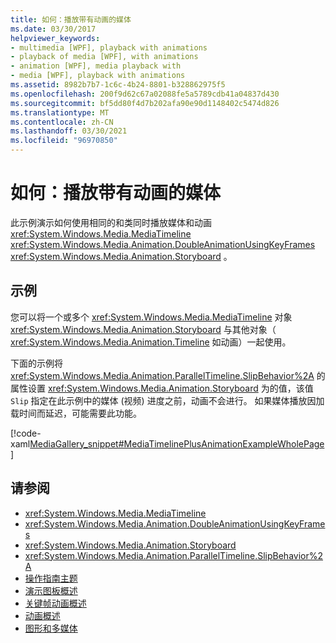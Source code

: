```yaml
---
title: 如何：播放带有动画的媒体
ms.date: 03/30/2017
helpviewer_keywords:
- multimedia [WPF], playback with animations
- playback of media [WPF], with animations
- animation [WPF], media playback with
- media [WPF], playback with animations
ms.assetid: 8982b7b7-1c6c-4b24-8801-b328862975f5
ms.openlocfilehash: 200f9d62c67a02088fe5a5789cdb41a04837d430
ms.sourcegitcommit: bf5dd80f4d7b202afa90e90d1148402c5474d826
ms.translationtype: MT
ms.contentlocale: zh-CN
ms.lasthandoff: 03/30/2021
ms.locfileid: "96970850"
---
```

# <a name="how-to-play-media-with-animations"></a>如何：播放带有动画的媒体
此示例演示如何使用相同的和类同时播放媒体和动画 <xref:System.Windows.Media.MediaTimeline> <xref:System.Windows.Media.Animation.DoubleAnimationUsingKeyFrames> <xref:System.Windows.Media.Animation.Storyboard> 。  
  
## <a name="example"></a>示例  
 您可以将一个或多个 <xref:System.Windows.Media.MediaTimeline> 对象 <xref:System.Windows.Media.Animation.Storyboard> 与其他对象（ <xref:System.Windows.Media.Animation.Timeline> 如动画）一起使用。  
  
 下面的示例将 <xref:System.Windows.Media.Animation.ParallelTimeline.SlipBehavior%2A> 的属性设置 <xref:System.Windows.Media.Animation.Storyboard> 为的值，该值 `Slip` 指定在此示例中的媒体 (视频) 进度之前，动画不会进行。 如果媒体播放因加载时间而延迟，可能需要此功能。  
  
 [!code-xaml[MediaGallery_snippet#MediaTimelinePlusAnimationExampleWholePage](~/samples/snippets/csharp/VS_Snippets_Wpf/MediaGallery_snippet/CSharp/MediaTimelinePlusAnimationExample.xaml#mediatimelineplusanimationexamplewholepage)]  
  
## <a name="see-also"></a>请参阅

- <xref:System.Windows.Media.MediaTimeline>
- <xref:System.Windows.Media.Animation.DoubleAnimationUsingKeyFrames>
- <xref:System.Windows.Media.Animation.Storyboard>
- <xref:System.Windows.Media.Animation.ParallelTimeline.SlipBehavior%2A>
- [操作指南主题](audio-and-video-how-to-topics.md)
- [演示图板概述](storyboards-overview.md)
- [关键帧动画概述](key-frame-animations-overview.md)
- [动画概述](animation-overview.md)
- [图形和多媒体](index.md)
